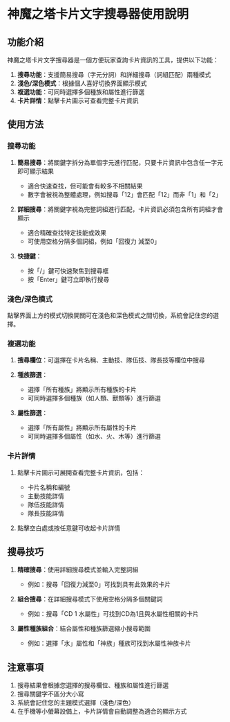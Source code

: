 # 神魔之塔卡片文字搜尋器使用說明

## 功能介紹

神魔之塔卡片文字搜尋器是一個方便玩家查詢卡片資訊的工具，提供以下功能：

1. **搜尋功能**：支援簡易搜尋（字元分詞）和詳細搜尋（詞組匹配）兩種模式
2. **淺色/深色模式**：根據個人喜好切換界面顯示模式
3. **複選功能**：可同時選擇多個種族和屬性進行篩選
4. **卡片詳情**：點擊卡片圖示可查看完整卡片資訊

## 使用方法

### 搜尋功能

1. **簡易搜尋**：將關鍵字拆分為單個字元進行匹配，只要卡片資訊中包含任一字元即可顯示結果
   - 適合快速查找，但可能會有較多不相關結果
   - 數字會被視為整體處理，例如搜尋「12」會匹配「12」而非「1」和「2」

2. **詳細搜尋**：將關鍵字視為完整詞組進行匹配，卡片資訊必須包含所有詞組才會顯示
   - 適合精確查找特定技能或效果
   - 可使用空格分隔多個詞組，例如「回復力 減至0」

3. **快捷鍵**：
   - 按「/」鍵可快速聚焦到搜尋框
   - 按「Enter」鍵可立即執行搜尋

### 淺色/深色模式

點擊界面上方的模式切換開關可在淺色和深色模式之間切換，系統會記住您的選擇。

### 複選功能

1. **搜尋欄位**：可選擇在卡片名稱、主動技、隊伍技、隊長技等欄位中搜尋

2. **種族篩選**：
   - 選擇「所有種族」將顯示所有種族的卡片
   - 可同時選擇多個種族（如人類、獸類等）進行篩選

3. **屬性篩選**：
   - 選擇「所有屬性」將顯示所有屬性的卡片
   - 可同時選擇多個屬性（如水、火、木等）進行篩選

### 卡片詳情

1. 點擊卡片圖示可展開查看完整卡片資訊，包括：
   - 卡片名稱和編號
   - 主動技能詳情
   - 隊伍技能詳情
   - 隊長技能詳情

2. 點擊空白處或按任意鍵可收起卡片詳情

## 搜尋技巧

1. **精確搜尋**：使用詳細搜尋模式並輸入完整詞組
   - 例如：搜尋「回復力減至0」可找到具有此效果的卡片

2. **組合搜尋**：在詳細搜尋模式下使用空格分隔多個關鍵詞
   - 例如：搜尋「CD 1 水屬性」可找到CD為1且與水屬性相關的卡片

3. **屬性種族組合**：結合屬性和種族篩選縮小搜尋範圍
   - 例如：選擇「水」屬性和「神族」種族可找到水屬性神族卡片

## 注意事項

1. 搜尋結果會根據您選擇的搜尋欄位、種族和屬性進行篩選
2. 搜尋關鍵字不區分大小寫
3. 系統會記住您的主題模式選擇（淺色/深色）
4. 在手機等小螢幕設備上，卡片詳情會自動調整為適合的顯示方式